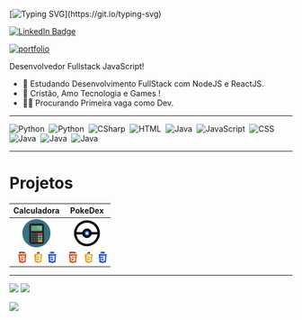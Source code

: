 [![Typing SVG](https://readme-typing-svg.demolab.com?font=Fira+Code&pause=1000&color=F7F7F7&random=false&width=435&lines=%F0%9F%99%8B%E2%80%8D%E2%99%82%EF%B8%8F+Oii%2C+eu+sou+o+Isaac!)](https://git.io/typing-svg)

  <div id="badges">
  <a href = "https://www.linkedin.com/in/isaac-bonifacio-dias-14381a261/">
    <img src="https://img.shields.io/badge/LinkedIn-blue?style=for-the-badge&logo=linkedin&logoColor=white" alt="LinkedIn Badge"/>
  </a>

[![portfolio](https://img.shields.io/badge/my_portfolio-000?style=for-the-badge&logo=ko-fi&logoColor=white)](https://isaacboniii.github.io/Portifolio/)

</div>

Desenvolvedor Fullstack JavaScript!

- 🧠 Estudando Desenvolvimento FullStack com NodeJS e ReactJS.
- 🙏 Cristão, Amo Tecnologia e Games !
- 👩‍💻 Procurando Primeira vaga como Dev.

---

<div>
  <img src="https://cdn.jsdelivr.net/gh/devicons/devicon/icons/html5/html5-original.svg" title="Python" alt="Python" width="40" height="40"/>&nbsp;
  <img src="https://cdn.jsdelivr.net/gh/devicons/devicon/icons/css3/css3-original.svg" title="Python" alt="Python" width="40" height="40"/>&nbsp;
  <img src="https://cdn.jsdelivr.net/gh/devicons/devicon/icons/vscode/vscode-original.svg" title="C#" alt="CSharp" width="40" height="40"/>&nbsp;
  <img src="https://cdn.jsdelivr.net/gh/devicons/devicon/icons/javascript/javascript-original.svg" title="HTML5" alt="HTML" width="40" height="40"/>&nbsp;
  <img src="https://cdn.jsdelivr.net/gh/devicons/devicon/icons/typescript/typescript-original.svg" title="Java" alt="Java" width="40" height="40"/>&nbsp;
  <img src="https://cdn.jsdelivr.net/gh/devicons/devicon/icons/react/react-original.svg" title="JavaScript" alt="JavaScript" width="40" height="40"/>&nbsp;
  <img src="https://cdn.jsdelivr.net/gh/devicons/devicon/icons/nodejs/nodejs-original.svg" title="css" alt="CSS" width="40" height="40"/>&nbsp;
  <img src="https://cdn.jsdelivr.net/gh/devicons/devicon/icons/git/git-original.svg" title="Java" alt="Java" width="40" height="40"/>&nbsp;
  <img src="https://cdn.jsdelivr.net/gh/devicons/devicon/icons/github/github-original.svg" title="Java" alt="Java" width="40" height="40"/>&nbsp;
  <img src="https://cdn.jsdelivr.net/gh/devicons/devicon/icons/docker/docker-original.svg" title="Java" alt="Java" width="40" height="40"/>&nbsp;
</div>

---

 <h1><strong>Projetos</strong></h1>

|Calculadora|PokeDex|
|:------:|:------:|
|<a href="https://calculadora-zeta-ashy.vercel.app/"><img height="50px" src="https://github.com/DanielGalves/img/blob/main/calc.png" /></a>|<a href="https://pokedex-zeta-one.vercel.app/"><img height="50px" src="https://github.com/DanielGalves/img/blob/main/pokeball-one.svg" /></a>
|<img height="20px" src="https://github.com/DanielGalves/img/blob/main/HTML5.png"/><img height="20px" src="https://github.com/DanielGalves/img/blob/main/JavaScript.png"/><img height="20px" src="https://github.com/DanielGalves/img/blob/main/css3.png"/>|<img height="20px" src="https://github.com/DanielGalves/img/blob/main/HTML5.png"/><img height="20px" src="https://github.com/DanielGalves/img/blob/main/JavaScript.png"/><img height="20px" src="https://github.com/DanielGalves/img/blob/main/css3.png"/>|

---

<div align = "left">
<img height = "200em" src="https://github-readme-stats.vercel.app/api/top-langs/?username=Isaacboniii&show_icons=true&theme=aura&count_private=true"/>
<img height = "200em" src="https://github-readme-stats.vercel.app/api?username=Isaacboniii&show_icons=true&show_icons=true&theme=aura&count_private=true" />
</div>

![](https://komarev.com/ghpvc/?username=Isaacboniii&label=PROFILE+VIEWS)

